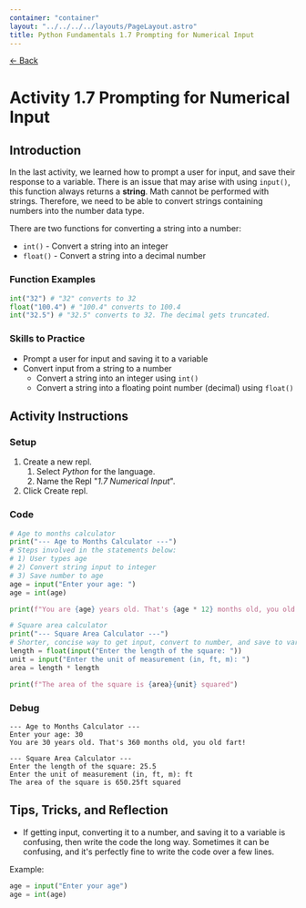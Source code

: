 ```yaml
---
container: "container"
layout: "../../../../layouts/PageLayout.astro"
title: Python Fundamentals 1.7 Prompting for Numerical Input
---
```


[← Back](/courses/python-fundamentals/)

# Activity 1.7 Prompting for Numerical Input

## Introduction

In the last activity, we learned how to prompt a user for input, and save their response to a variable. There is an issue that may arise with using `input()`, this function always returns a **string**. Math cannot be performed with strings. Therefore, we need to be able to convert strings containing numbers into the number data type.

There are two functions for converting a string into a number:

- `int()` - Convert a string into an integer
- `float()` - Convert a string into a decimal number

### Function Examples

```python
int("32") # "32" converts to 32
float("100.4") # "100.4" converts to 100.4
int("32.5") # "32.5" converts to 32. The decimal gets truncated.
```

### Skills to Practice

- Prompt a user for input and saving it to a variable
- Convert input from a string to a number
  - Convert a string into an integer using `int()`
  - Convert a string into a floating point number (decimal) using `float()`

## Activity Instructions

### Setup

1. Create a new repl.
   1. Select _Python_ for the language.
   2. Name the Repl "_1.7 Numerical Input_".
2. Click Create repl.

### Code

```python
# Age to months calculator
print("--- Age to Months Calculator ---")
# Steps involved in the statements below:
# 1) User types age
# 2) Convert string input to integer
# 3) Save number to age
age = input("Enter your age: ")
age = int(age)

print(f"You are {age} years old. That's {age * 12} months old, you old fart!\n")

# Square area calculator
print("--- Square Area Calculator ---")
# Shorter, concise way to get input, convert to number, and save to variable
length = float(input("Enter the length of the square: "))
unit = input("Enter the unit of measurement (in, ft, m): ")
area = length * length

print(f"The area of the square is {area}{unit} squared")
```

### Debug

```
--- Age to Months Calculator ---
Enter your age: 30
You are 30 years old. That's 360 months old, you old fart!

--- Square Area Calculator ---
Enter the length of the square: 25.5
Enter the unit of measurement (in, ft, m): ft
The area of the square is 650.25ft squared
```

## Tips, Tricks, and Reflection

- If getting input, converting it to a number, and saving it to a variable is confusing, then write the code the long way. Sometimes it can be confusing, and it's perfectly fine to write the code over a few lines.

Example:

```python
age = input("Enter your age")
age = int(age)
```
